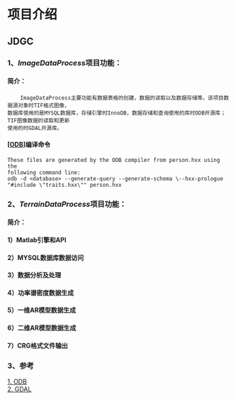 项目介绍
=============================================================
## JDGC

### 1、*ImageDataProcess*项目功能：
#### 简介：
        ImageDataProcess主要功能有数据表格的创建，数据的读取以及数据存储等。该项目数据源对象时TIF格式图像，
    数据库使用的是MYSQL数据库，存储引擎时InnoDB，数据存储和查询使用的库时ODB开源库；TIF图像数据的读取和更新
    使用的时GDAL开源库。
     
#### [[ODB](https://www.codesynthesis.com/products/odb/download.xhtml)]编译命令

    These files are generated by the ODB compiler from person.hxx using the
    following command line:
    odb -d <database> --generate-query --generate-schema \--hxx-prologue "#include \"traits.hxx\"" person.hxx

### 2、*TerrainDataProcess*项目功能：
#### 简介：
    
    
#### 1）Matlab引擎和API

#### 2）MYSQL数据库数据访问

#### 3）数据分析及处理

#### 4）功率谱密度数据生成

#### 5）一维AR模型数据生成

#### 6）二维AR模型数据生成

#### 7）CRG格式文件输出



### 3、参考

[1. ODB](https://www.codesynthesis.com/products/odb/download.xhtml "ODB")<br>
[2. GDAL](https://github.com/OSGeo/gdal "GDAL")
